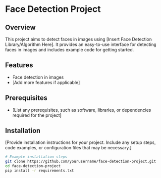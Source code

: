 # Face Detection Project

## Overview

This project aims to detect faces in images using [Insert Face Detection Library/Algorithm Here]. It provides an easy-to-use interface for detecting faces in images and includes example code for getting started.



## Features

- Face detection in images
- [Add more features if applicable]

## Prerequisites

- [List any prerequisites, such as software, libraries, or dependencies required for the project]

## Installation

[Provide installation instructions for your project. Include any setup steps, code examples, or configuration files that may be necessary.]

```bash
# Example installation steps
git clone https://github.com/yourusername/face-detection-project.git
cd face-detection-project
pip install -r requirements.txt
